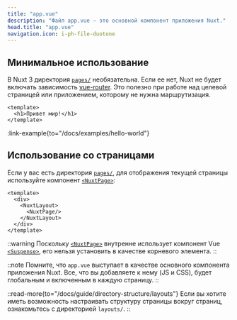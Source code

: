```yaml
---
title: "app.vue"
description: "Файл app.vue — это основной компонент приложения Nuxt."
head.title: "app.vue"
navigation.icon: i-ph-file-duotone
---
```


## Минимальное использование

В Nuxt 3 директория [`pages/`](/docs/guide/directory-structure/pages) необязательна. Если ее нет, Nuxt не будет включать зависимость [vue-router](https://router.vuejs.org). Это полезно при работе над целевой страницей или приложением, которому не нужна маршрутизация.

```vue [app.vue]
<template>
  <h1>Привет мир!</h1>
</template>
```

:link-example{to="/docs/examples/hello-world"}

## Использование со страницами

Если у вас есть директория [`pages/`](/docs/guide/directory-structure/pages), для отображения текущей страницы используйте компонент [`<NuxtPage>`](/docs/api/components/nuxt-page):

```vue [app.vue]
<template>
  <div>
    <NuxtLayout>
      <NuxtPage/>
    </NuxtLayout>
  </div>
</template>
```

::warning
Поскольку [`<NuxtPage>`](/docs/api/components/nuxt-page) внутренне использует компонент Vue [`<Suspense>`](https://ru.vuejs.org/guide/built-ins/suspense.html#suspense), его нельзя установить в качестве корневого элемента.
::

::note
Помните, что `app.vue` выступает в качестве основного компонента приложения Nuxt. Все, что вы добавляете к нему (JS и CSS), будет глобальным и включенным в каждую страницу.
::

::read-more{to="/docs/guide/directory-structure/layouts"}
Если вы хотите иметь возможность настраивать структуру страницы вокруг страниц, ознакомьтесь с директорией `layouts/`.
::
